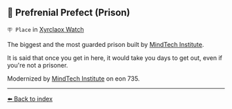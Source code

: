 ## 🚷 Prefrenial Prefect (Prison)

`🪧 Place` in [Xyrclaox Watch](../refs/xyrclaox_watch.md)

The biggest and the most guarded prison built by [MindTech Institute](../refs/mindtech_institute.md). 

It is said that once you get in here, it would take you days to get out, even if you're not a prisoner.

Modernized by [MindTech Institute](../refs/mindtech_institute.md) on eon 735.


----------
[⬅️ Back to index](../r/#9850_s)